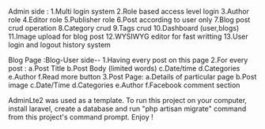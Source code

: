 Admin side :
  1.Multi login system
  2.Role based access level login
  3.Author role
  4.Editor role
  5.Publisher role
  6.Post according to user only
  7.Blog post crud operation
  8.Category crud
  9.Tags crud
  10.Dashboard (user,blogs)
  11.Image upload for blog post
  12.WYSIWYG editor for fast writting
  13.User login and logout history system
  
Blog Page :Blog-User side--
  1.Having every post on this page
  2.For every post : 
    a.Post Title
    b.Post Body (limited words)
    c.Date/time
    d.Categories
    e.Author
    f.Read more button
  3.Post Page:
    a.Details of particular page
    b.Post image
    c.Date/Time
    d.Categories
    e.Author
    f.Facebook comment section
    
 AdminLte2 was used as a template. To run this project on your computer, install laravel, create a database and run "php artisan migrate" command from this project's command prompt. Enjoy !
    
    
